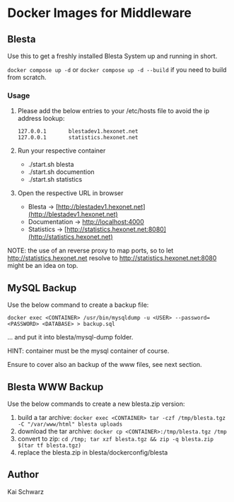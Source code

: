 # Docker Images for Middleware

## Blesta

Use this to get a freshly installed Blesta System up and running in short.

`docker compose up -d` or `docker compose up -d --build` if you need to build from scratch.

### Usage

1. Please add the below entries to your /etc/hosts file to avoid the ip address lookup:

    ```text
    127.0.0.1       blestadev1.hexonet.net
    127.0.0.1       statistics.hexonet.net
    ```

2. Run your respective container

    * ./start.sh blesta
    * ./start.sh documention
    * ./start.sh statistics

3. Open the respective URL in browser

    * Blesta -> [http://blestadev1.hexonet.net](http://blestadev1.hexonet.net)
    * Documentation -> [http://localhost:4000](http://localhost:4000)
    * Statistics -> [http://statistics.hexonet.net:8080](http://statistics.hexonet.net)

NOTE: the use of an reverse proxy to map ports, so to let http://statistics.hexonet.net resolve to http://statistics.hexonet.net:8080 might be an idea on top.

## MySQL Backup

Use the below command to create a backup file:

`docker exec <CONTAINER> /usr/bin/mysqldump -u <USER> --password=<PASSWORD> <DATABASE> > backup.sql`

... and put it into blesta/mysql-dump folder.

HINT: container must be the mysql container of course.

Ensure to cover also an backup of the www files, see next section.

## Blesta WWW Backup

Use the below commands to create a new blesta.zip version:

1) build a tar archive: `docker exec <CONTAINER> tar -czf /tmp/blesta.tgz -C "/var/www/html" blesta uploads`
2) download the tar archive: `docker cp <CONTAINER>:/tmp/blesta.tgz /tmp`
3) convert to zip: `cd /tmp; tar xzf blesta.tgz && zip -q blesta.zip $(tar tf blesta.tgz)`
4) replace the blesta.zip in blesta/dockerconfig/blesta

## Author

Kai Schwarz
